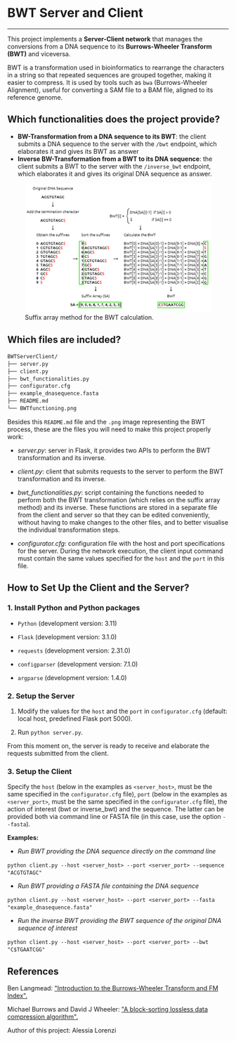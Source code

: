 # BWT Server and Client
---

This project implements a **Server-Client network** that manages the conversions from a DNA sequence to its **Burrows-Wheeler Transform (BWT)** and viceversa.

BWT is a transformation used in bioinformatics to rearrange the characters in a string so that repeated sequences are grouped together, making it easier to compress.
It is used by tools such as `bwa` (Burrows-Wheeler Alignment), useful for converting a SAM file to a BAM file, aligned to its reference genome.

## Which functionalities does the project provide?
- **BW-Transformation from a DNA sequence to its BWT**: the client submits a DNA sequence to the server with the <code>/bwt</code> endpoint, which elaborates it and gives its BWT as answer
- **Inverse BW-Transformation from a BWT to its DNA sequence**: the client submits a BWT to the server with the <code>/inverse_bwt</code> endpoint, which elaborates it and gives its original DNA sequence as answer.

<figure>
    <img src="BWTfunctioning.png" alt="BWT Functioning" width="700"/>
    <figcaption>Suffix array method for the BWT calculation.</figcaption>
</figure>

## Which files are included?
```bash
BWTServerClient/
├── server.py
├── client.py
├── bwt_functionalities.py
├── configurator.cfg
├── example_dnasequence.fasta
├── README.md
└── BWTfunctioning.png
```

Besides this `README.md` file and the `.png` image representing the BWT process, these are the files you will need to make this project properly work:

- *server.py*: server in Flask, it provides two APIs to perform the BWT transformation and its inverse.

- *client.py*: client that submits requests to the server to perform the BWT transformation and its inverse.

- *bwt_functionalities.py*: script containing the functions needed to perform both the BWT transformation (which relies on the suffix array method) and its inverse. These functions are stored in a separate file from the client and server so that they can be edited conveniently, without having to make changes to the other files, and to better visualise the individual transformation steps.

- *configurator.cfg*: configuration file with the host and port specifications for the server. During the network execution, the client input command must contain the same values specified for the `host` and the `port` in this file.

## How to Set Up the Client and the Server?

### 1. Install Python and Python packages
- `Python` (development version: 3.11)

- `Flask` (development version: 3.1.0)

- `requests` (development version: 2.31.0)

- `configparser` (development version: 7.1.0)

- `argparse` (development version: 1.4.0)

### 2. Setup the Server
1. Modify the values for the `host` and the `port` in `configurator.cfg` (default: local host, predefined Flask port 5000).

2. Run `python server.py`.

From this moment on, the server is ready to receive and elaborate the requests submitted from the client.

### 3. Setup the Client
Specify the `host` (below in the examples as `<server_host>`, must be the same specified in the `configurator.cfg` file), `port` (below in the examples as `<server_port>`, must be the same specified in the `configurator.cfg` file), the action of interest (bwt or inverse_bwt) and the sequence. The latter can be provided both via command line or FASTA file (in this case, use the option `--fasta`).

**Examples:**
- *Run BWT providing the DNA sequence directly on the command line*

`python client.py --host <server_host> --port <server_port> --sequence "ACGTGTAGC"`

- *Run BWT providing a FASTA file containing the DNA sequence*

`python client.py --host <server_host> --port <server_port> --fasta "example_dnasequence.fasta"`

- *Run the inverse BWT providing the BWT sequence of the original DNA sequence of interest*

`python client.py --host <server_host> --port <server_port> --bwt "C$TGAATCGG"`

## References

Ben Langmead: ["Introduction to the Burrows-Wheeler Transform and FM Index".](https://www.cs.jhu.edu/~langmea/resources/bwt_fm.pdf)

Michael Burrows and David J Wheeler: ["A block-sorting lossless data compression algorithm".](https://www.cs.jhu.edu/~langmea/resources/burrows_wheeler.pdf)

Author of this project: Alessia Lorenzi
